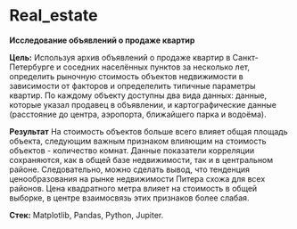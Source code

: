 # Real_estate

**Исследование объявлений о продаже квартир**

**Цель:** Используя архив объявлений о продаже квартир в Санкт-Петербурге и соседних населённых пунктов за несколько лет,  определить рыночную стоимость объектов недвижимости в зависимости от факторов и определелить типичные параметры квартир.
По каждому объекту доступны два вида данных: данные, которые указал продавец в объявлении, и картографические данные (расстояние до центра, аэропорта, ближайшего парка и водоёма).


**Результат**
На стоимость объектов больше всего влияет общая площадь объекта, следующим важным признаком влияющим на стоимость объектов - количество комнат. Данные показатели корреляции сохраняются, как в общей базе недвижимости, так и в центральном районе. Следовательно, можно сделать вывод, что тенденция ценообразования на рынке недвижимости Питера схожа для всех районов. Цена квадратного метра влияет на стоимость в общей выборке, в центре взаимосвязь этих признаков более слабая.
    
**Стек:** Matplotlib, Pandas, Python, Jupiter.

